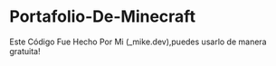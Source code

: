 # Portafolio-De-Minecraft
Este Código Fue Hecho Por Mi (_mike.dev),puedes usarlo de manera gratuita!
